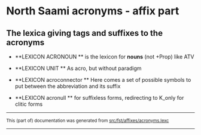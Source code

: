 

# North Saami acronyms - affix part

## The lexica giving tags and suffixes to the acronyms

* **LEXICON ACRONOUN   ** is the lexicon for **nouns** (not +Prop) like ATV

* **LEXICON UNIT   **  As acro, but without paradigm

* **LEXICON acroconnector   ** Here comes a set of possible symbols to
put between the abbreviation and its suffix

* **LEXICON acronull   **  for suffixless forms, redirecting to K_only for clitic forms

* * *

<small>This (part of) documentation was generated from [src/fst/affixes/acronyms.lexc](https://github.com/giellalt/lang-fao/blob/main/src/fst/affixes/acronyms.lexc)</small>

---

